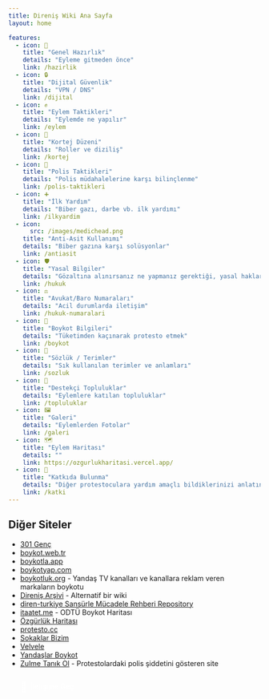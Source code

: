 ```yaml
---
title: Direniş Wiki Ana Sayfa
layout: home

features:
  - icon: 🧰
    title: "Genel Hazırlık"
    details: "Eyleme gitmeden önce"
    link: /hazirlik
  - icon: 🔒
    title: "Dijital Güvenlik"
    details: "VPN / DNS"
    link: /dijital
  - icon: ✊
    title: "Eylem Taktikleri"
    details: "Eylemde ne yapılır"
    link: /eylem
  - icon: 🚧
    title: "Kortej Düzeni"
    details: "Roller ve diziliş"
    link: /kortej
  - icon: 👮
    title: "Polis Taktikleri"
    details: "Polis müdahalelerine karşı bilinçlenme"
    link: /polis-taktikleri
  - icon: ➕
    title: "İlk Yardım"
    details: "Biber gazı, darbe vb. ilk yardımı"
    link: /ilkyardim
  - icon:
      src: /images/medichead.png
    title: "Anti-Asit Kullanımı"
    details: "Biber gazına karşı solüsyonlar"
    link: /antiasit
  - icon: 🛡️
    title: "Yasal Bilgiler"
    details: "Gözaltına alınırsanız ne yapmanız gerektiği, yasal haklarınız"
    link: /hukuk
  - icon: ⚖️
    title: "Avukat/Baro Numaraları"
    details: "Acil durumlarda iletişim"
    link: /hukuk-numaralari
  - icon: 🚫
    title: "Boykot Bilgileri"
    details: "Tüketimden kaçınarak protesto etmek"
    link: /boykot
  - icon: 📖
    title: "Sözlük / Terimler"
    details: "Sık kullanılan terimler ve anlamları"
    link: /sozluk
  - icon: 👥
    title: "Destekçi Topluluklar"
    details: "Eylemlere katılan topluluklar"
    link: /topluluklar
  - icon: 🖼️
    title: "Galeri"
    details: "Eylemlerden Fotolar"
    link: /galeri
  - icon: 🗺️
    title: "Eylem Haritası"
    details: ""
    link: https://ozgurlukharitasi.vercel.app/
  - icon: 🫶
    title: "Katkıda Bulunma"
    details: "Diğer protestoculara yardım amaçlı bildiklerinizi anlatın!"
    link: /katki
---
```


## Diğer Siteler

- [301 Genç](https://www.301genc.com/)
- [boykot.web.tr](https://boykot.web.tr/)
- [boykotla.app](https://boykotla.app/)
- [boykotyap.com](https://boykotyap.com/)
- [boykotluk.org](https://boykotluk.org) - Yandaş TV kanalları ve kanallara reklam veren markaların boykotu
- [Direniş Arşivi](https://direnisarsivi.com.tr) - Alternatif bir wiki
- [diren-turkiye Sansürle Mücadele Rehberi Repository](https://github.com/diren-turkiye/diren-turkiye)
- [itaatet.me](https://itaatet.me/) - ODTÜ Boykot Haritası
- [Özgürlük Haritası](https://ozgurharita.app/)
- [protesto.cc](https://protesto.cc/)
- [Sokaklar Bizim](https://sokaklarbizim.com/)
- [Velvele](https://velvele.net/)
- [Yandaşlar Boykot](https://yandaslarboykot.com/)
- [Zulme Tanık Ol](https://zulmetanikol.me/) - Protestolardaki polis şiddetini gösteren site

<a href="/iletisim" class="contact-link">
  <span class="contact-icon">📧</span>
  <span class="contact-text">İletişime Geç</span>
</a>

<style>
.contact-button {
  text-align: center;
  margin-top: 2rem;
  padding: 1rem;
}

.contact-link {
  display: inline-flex;
  align-items: center;
  gap: 0.5rem;
  padding: 0.75rem 1.5rem;
  background-color: var(--vp-c-brand);
  color: white;
  border-radius: 8px;
  text-decoration: none;
  font-weight: 500;
  transition: all 0.2s ease;
}

.contact-link:hover {
  transform: translateY(-2px);
  box-shadow: 0 4px 12px rgba(0, 0, 0, 0.1);
}

.contact-icon {
  font-size: 1.2rem;
}
</style>
